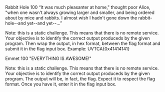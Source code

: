 Rabbit Hole
100
“It was much pleasanter at home," thought poor Alice, "when one wasn't always growing larger and smaller, and being ordered about by mice and rabbits. I almost wish I hadn't gone down the rabbit-hole--and yet--and yet--...”

Note: this is a static challenge. This means that there is no remote service. Your objective is to identify the correct output produceds by the given program. Then wrap the output, in hex format, between the flag format and submit it in the flag input box. Example: UVTCA{0x41414141}


Emmet
100
"EVERYTHING IS AWESOME!"

Note: this is a static challenge. This means that there is no remote service. Your objective is to identify the correct output produceds by the given program. The output will be, in fact, the flag. Expect it to respect the flag format. Once you have it, enter it in the flag input box.